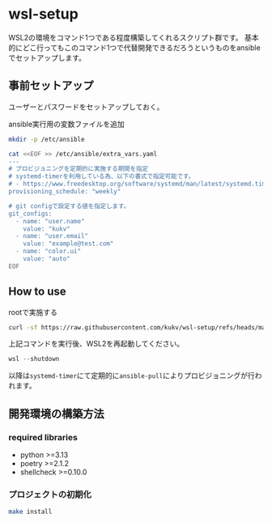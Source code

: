# wsl-setup

WSL2の環境をコマンド1つである程度構築してくれるスクリプト群です。
基本的にどこ行ってもこのコマンド1つで代替開発できるだろうというものをansibleでセットアップします。

## 事前セットアップ

ユーザーとパスワードをセットアップしておく。

ansible実行用の変数ファイルを追加

```bash
mkdir -p /etc/ansible

cat <<EOF >> /etc/ansible/extra_vars.yaml
---
# プロビジョニングを定期的に実施する期間を指定
# systemd-timerを利用している為、以下の書式で指定可能です。
# - https://www.freedesktop.org/software/systemd/man/latest/systemd.time.html****
provisioning_schedule: "weekly"

# git configで設定する値を指定します。
git_configs:
  - name: "user.name"
    value: "kukv"
  - name: "user.email"
    value: "example@test.com"
  - name: "color.ui"
    value: "auto"
EOF
```

## How to use

rootで実施する

```bash
curl -sf https://raw.githubusercontent.com/kukv/wsl-setup/refs/heads/main/init.sh | bash -s -- --user <開発で利用するユーザー>
```

上記コマンドを実行後、WSL2を再起動してください。

```powershell
wsl --shutdown
```

以降は`systemd-timer`にて定期的に`ansible-pull`によりプロビジョニングが行われます。

## 開発環境の構築方法

### required libraries

- python >=3.13
- poetry >=2.1.2
- shellcheck >=0.10.0

### プロジェクトの初期化

```bash
make install
```

